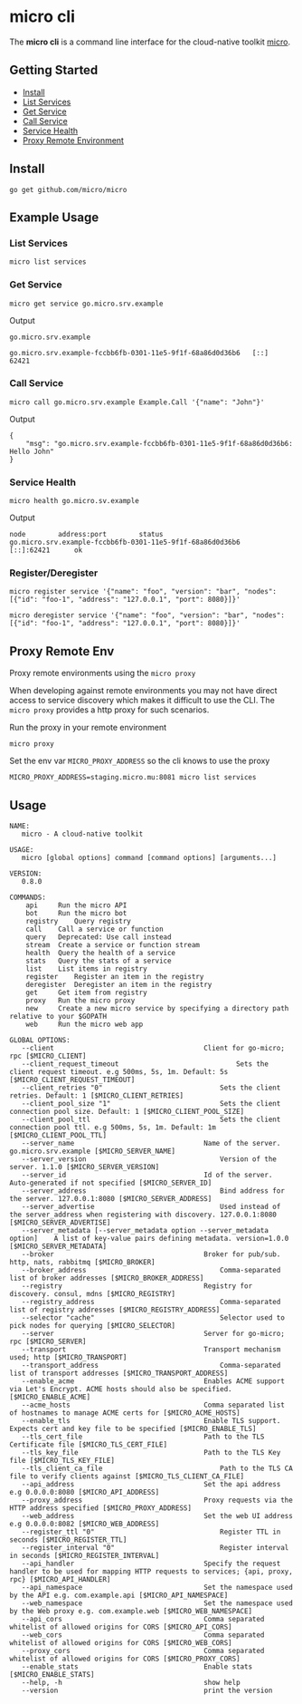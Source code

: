 # micro cli

The **micro cli** is a command line interface for the cloud-native toolkit [micro](https://github.com/micro/micro). 

## Getting Started

- [Install](#install)
- [List Services](#list-services)
- [Get Service](#get-service)
- [Call Service](#call-service)
- [Service Health](#service-health)
- [Proxy Remote Environment](#proxy-remote-env)

## Install

```shell
go get github.com/micro/micro
```

## Example Usage

### List Services

```shell
micro list services
```

### Get Service

```shell
micro get service go.micro.srv.example
```

Output

```
go.micro.srv.example

go.micro.srv.example-fccbb6fb-0301-11e5-9f1f-68a86d0d36b6	[::]	62421
```

### Call Service

```shell
micro call go.micro.srv.example Example.Call '{"name": "John"}'
```

Output
```
{
	"msg": "go.micro.srv.example-fccbb6fb-0301-11e5-9f1f-68a86d0d36b6: Hello John"
}
```

### Service Health

```shell
micro health go.micro.sv.example
```

Output

```
node		address:port		status
go.micro.srv.example-fccbb6fb-0301-11e5-9f1f-68a86d0d36b6		[::]:62421		ok
```

### Register/Deregister

```shell
micro register service '{"name": "foo", "version": "bar", "nodes": [{"id": "foo-1", "address": "127.0.0.1", "port": 8080}]}'
```

```shell
micro deregister service '{"name": "foo", "version": "bar", "nodes": [{"id": "foo-1", "address": "127.0.0.1", "port": 8080}]}'
```

## Proxy Remote Env

Proxy remote environments using the `micro proxy`

When developing against remote environments you may not have direct access to service discovery 
which makes it difficult to use the CLI. The `micro proxy` provides a http proxy for such scenarios.

Run the proxy in your remote environment

```
micro proxy
```

Set the env var `MICRO_PROXY_ADDRESS` so the cli knows to use the proxy

```shell
MICRO_PROXY_ADDRESS=staging.micro.mu:8081 micro list services
```

## Usage

```shell
NAME:
   micro - A cloud-native toolkit

USAGE:
   micro [global options] command [command options] [arguments...]
   
VERSION:
   0.8.0
   
COMMANDS:
    api		Run the micro API
    bot		Run the micro bot
    registry	Query registry
    call	Call a service or function
    query	Deprecated: Use call instead
    stream	Create a service or function stream
    health	Query the health of a service
    stats	Query the stats of a service
    list	List items in registry
    register	Register an item in the registry
    deregister	Deregister an item in the registry
    get		Get item from registry
    proxy	Run the micro proxy
    new		Create a new micro service by specifying a directory path relative to your $GOPATH
    web		Run the micro web app

GLOBAL OPTIONS:
   --client 									Client for go-micro; rpc [$MICRO_CLIENT]
   --client_request_timeout 							Sets the client request timeout. e.g 500ms, 5s, 1m. Default: 5s [$MICRO_CLIENT_REQUEST_TIMEOUT]
   --client_retries "0"								Sets the client retries. Default: 1 [$MICRO_CLIENT_RETRIES]
   --client_pool_size "1"							Sets the client connection pool size. Default: 1 [$MICRO_CLIENT_POOL_SIZE]
   --client_pool_ttl 								Sets the client connection pool ttl. e.g 500ms, 5s, 1m. Default: 1m [$MICRO_CLIENT_POOL_TTL]
   --server_name 								Name of the server. go.micro.srv.example [$MICRO_SERVER_NAME]
   --server_version 								Version of the server. 1.1.0 [$MICRO_SERVER_VERSION]
   --server_id 									Id of the server. Auto-generated if not specified [$MICRO_SERVER_ID]
   --server_address 								Bind address for the server. 127.0.0.1:8080 [$MICRO_SERVER_ADDRESS]
   --server_advertise 								Used instead of the server_address when registering with discovery. 127.0.0.1:8080 [$MICRO_SERVER_ADVERTISE]
   --server_metadata [--server_metadata option --server_metadata option]	A list of key-value pairs defining metadata. version=1.0.0 [$MICRO_SERVER_METADATA]
   --broker 									Broker for pub/sub. http, nats, rabbitmq [$MICRO_BROKER]
   --broker_address 								Comma-separated list of broker addresses [$MICRO_BROKER_ADDRESS]
   --registry 									Registry for discovery. consul, mdns [$MICRO_REGISTRY]
   --registry_address 								Comma-separated list of registry addresses [$MICRO_REGISTRY_ADDRESS]
   --selector "cache"								Selector used to pick nodes for querying [$MICRO_SELECTOR]
   --server 									Server for go-micro; rpc [$MICRO_SERVER]
   --transport 									Transport mechanism used; http [$MICRO_TRANSPORT]
   --transport_address 								Comma-separated list of transport addresses [$MICRO_TRANSPORT_ADDRESS]
   --enable_acme								Enables ACME support via Let's Encrypt. ACME hosts should also be specified. [$MICRO_ENABLE_ACME]
   --acme_hosts 								Comma separated list of hostnames to manage ACME certs for [$MICRO_ACME_HOSTS]
   --enable_tls									Enable TLS support. Expects cert and key file to be specified [$MICRO_ENABLE_TLS]
   --tls_cert_file 								Path to the TLS Certificate file [$MICRO_TLS_CERT_FILE]
   --tls_key_file 								Path to the TLS Key file [$MICRO_TLS_KEY_FILE]
   --tls_client_ca_file 							Path to the TLS CA file to verify clients against [$MICRO_TLS_CLIENT_CA_FILE]
   --api_address 								Set the api address e.g 0.0.0.0:8080 [$MICRO_API_ADDRESS]
   --proxy_address 								Proxy requests via the HTTP address specified [$MICRO_PROXY_ADDRESS]
   --web_address 								Set the web UI address e.g 0.0.0.0:8082 [$MICRO_WEB_ADDRESS]
   --register_ttl "0"								Register TTL in seconds [$MICRO_REGISTER_TTL]
   --register_interval "0"							Register interval in seconds [$MICRO_REGISTER_INTERVAL]
   --api_handler 								Specify the request handler to be used for mapping HTTP requests to services; {api, proxy, rpc} [$MICRO_API_HANDLER]
   --api_namespace 								Set the namespace used by the API e.g. com.example.api [$MICRO_API_NAMESPACE]
   --web_namespace 								Set the namespace used by the Web proxy e.g. com.example.web [$MICRO_WEB_NAMESPACE]
   --api_cors 									Comma separated whitelist of allowed origins for CORS [$MICRO_API_CORS]
   --web_cors 									Comma separated whitelist of allowed origins for CORS [$MICRO_WEB_CORS]
   --proxy_cors 								Comma separated whitelist of allowed origins for CORS [$MICRO_PROXY_CORS]
   --enable_stats								Enable stats [$MICRO_ENABLE_STATS]
   --help, -h									show help
   --version									print the version
```
